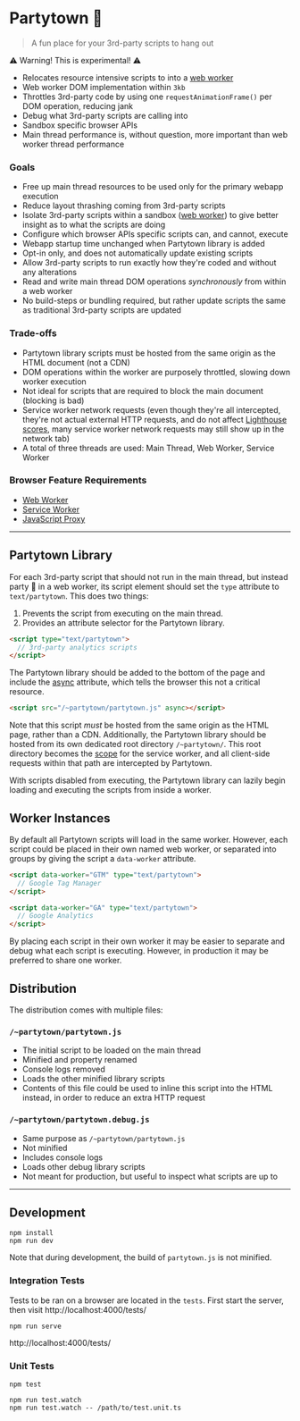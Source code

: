 # Partytown 🎉

> A fun place for your 3rd-party scripts to hang out

⚠️ Warning! This is experimental! ⚠️

- Relocates resource intensive scripts to into a [web worker](https://developer.mozilla.org/en-US/docs/Web/API/Web_Workers_API)
- Web worker DOM implementation within `3kb`
- Throttles 3rd-party code by using one `requestAnimationFrame()` per DOM operation, reducing jank
- Debug what 3rd-party scripts are calling into
- Sandbox specific browser APIs
- Main thread performance is, without question, more important than web worker thread performance

### Goals

- Free up main thread resources to be used only for the primary webapp execution
- Reduce layout thrashing coming from 3rd-party scripts
- Isolate 3rd-party scripts within a sandbox ([web worker](https://developer.mozilla.org/en-US/docs/Web/API/Web_Workers_API)) to give better insight as to what the scripts are doing
- Configure which browser APIs specific scripts can, and cannot, execute
- Webapp startup time unchanged when Partytown library is added
- Opt-in only, and does not automatically update existing scripts
- Allow 3rd-party scripts to run exactly how they're coded and without any alterations
- Read and write main thread DOM operations _synchronously_ from within a web worker
- No build-steps or bundling required, but rather update scripts the same as traditional 3rd-party scripts are updated

### Trade-offs

- Partytown library scripts must be hosted from the same origin as the HTML document (not a CDN)
- DOM operations within the worker are purposely throttled, slowing down worker execution
- Not ideal for scripts that are required to block the main document (blocking is bad)
- Service worker network requests (even though they're all intercepted, they're not actual external HTTP requests, and do not affect [Lighthouse scores](https://web.dev/performance-scoring/), many service worker network requests may still show up in the network tab)
- A total of three threads are used: Main Thread, Web Worker, Service Worker

### Browser Feature Requirements

- [Web Worker](https://caniuse.com/webworkers)
- [Service Worker](https://caniuse.com/serviceworkers)
- [JavaScript Proxy](https://caniuse.com/proxy)

---

## Partytown Library

For each 3rd-party script that should not run in the main thread, but instead party 🎉 in a web worker, its script element should set the `type` attribute to `text/partytown`. This does two things:

1. Prevents the script from executing on the main thread.
2. Provides an attribute selector for the Partytown library.

```html
<script type="text/partytown">
  // 3rd-party analytics scripts
</script>
```

The Partytown library should be added to the bottom of the page and include the [async](https://developer.mozilla.org/en-US/docs/Web/HTML/Element/script#attr-async) attribute, which tells the browser this not a critical resource.

```html
<script src="/~partytown/partytown.js" async></script>
```

Note that this script _must_ be hosted from the same origin as the HTML page, rather than a CDN. Additionally, the Partytown library should be
hosted from its own dedicated root directory `/~partytown/`. This root directory becomes the [scope](https://developers.google.com/web/ilt/pwa/introduction-to-service-worker#registration_and_scope) for the service worker, and all client-side requests within that path are intercepted by Partytown.

With scripts disabled from executing, the Partytown library can lazily begin loading and executing the scripts from inside a worker.

## Worker Instances

By default all Partytown scripts will load in the same worker. However, each script could be placed in their own named web worker, or separated into groups by giving the script a `data-worker` attribute.

```html
<script data-worker="GTM" type="text/partytown">
  // Google Tag Manager
</script>

<script data-worker="GA" type="text/partytown">
  // Google Analytics
</script>
```

By placing each script in their own worker it may be easier to separate and debug what each script is executing. However, in production it may be preferred to share one worker.

## Distribution

The distribution comes with multiple files:

### `/~partytown/partytown.js`

- The initial script to be loaded on the main thread
- Minified and property renamed
- Console logs removed
- Loads the other minified library scripts
- Contents of this file could be used to inline this script into the HTML instead, in order to reduce an extra HTTP request

### `/~partytown/partytown.debug.js`

- Same purpose as `/~partytown/partytown.js`
- Not minified
- Includes console logs
- Loads other debug library scripts
- Not meant for production, but useful to inspect what scripts are up to

---

## Development

```
npm install
npm run dev
```

Note that during development, the build of `partytown.js` is not minified.

### Integration Tests

Tests to be ran on a browser are located in the `tests`. First start the server, then visit http://localhost:4000/tests/

```
npm run serve
```

http://localhost:4000/tests/

### Unit Tests

```
npm test
```

```
npm run test.watch
npm run test.watch -- /path/to/test.unit.ts
```
